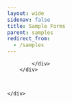 ```yaml
---
layout: wide
sidenav: false
title: Sample Forms
parent: samples
redirect_from:
  - /samples
---
```

<link rel="stylesheet" href="https://cdnjs.cloudflare.com/ajax/libs/uswds/2.9.0/css/uswds.min.css" />
<link rel="stylesheet" href="https://unpkg.com/@formio/uswds@1.8.2-rc.12/dist/uswds.css" />

<section class="fedramp-page-container">
	<div class="grid-container">
		<div class="full-row grid-row padding-top-2 grid-gap">
			<div class="grid-col-12">
				<script src="https://portal-test.forms.gov/development/manage/view/assets/lib/offline/formio.offline.min.js?base=https://portal-test.forms.gov&project=https://portal-test.forms.gov/development&src=https://portal-test.forms.gov/development/stephanieembeddingfheo&libs=true&redirect=https://www.google.com"></script>
				
<script src="https://cdn.test-form.io/formiojs/formio.embed.js?src=https://portal-test.forms.gov/dev/stephanieembeddingfheo&template=uswds&libs=true&redirect=https://www.google.com"></script>
			</div>	
		</div>
			
		

	</div>	
</section>
